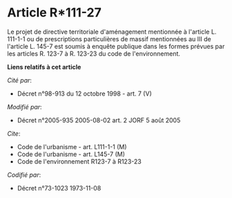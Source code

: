 # Article R*111-27

Le projet de directive territoriale d'aménagement mentionnée à l'article L. 111-1-1 ou de prescriptions particulières de
massif mentionnées au III de l'article L. 145-7 est soumis à enquête publique dans les formes prévues par les articles R.
123-7 à R. 123-23 du code de l'environnement.

**Liens relatifs à cet article**

_Cité par_:

  - Décret n°98-913 du 12 octobre 1998 - art. 7 (V)

_Modifié par_:

  - Décret n°2005-935 2005-08-02 art. 2 JORF 5 août 2005

_Cite_:

  - Code de l'urbanisme - art. L111-1-1 (M)
  - Code de l'urbanisme - art. L145-7 (M)
  - Code de l'environnement R123-7 à R123-23

_Codifié par_:

  - Décret n°73-1023 1973-11-08
